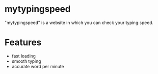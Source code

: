 # mytypingspeed
"mytypingspeed" is a website in which you can check your typing speed.

# Features
- fast loading
- smooth typing
- accurate word per minute
